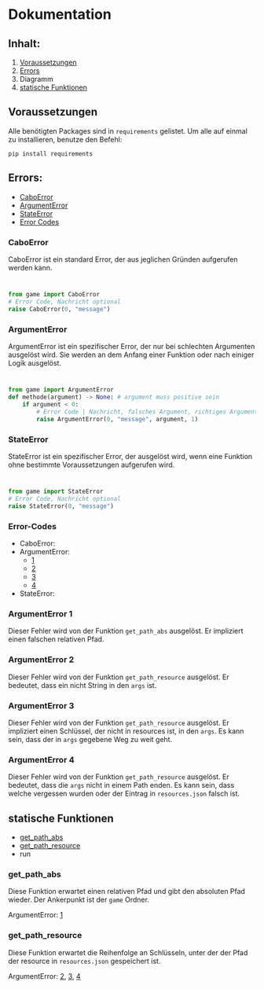 # Dokumentation

## Inhalt:
1. [Voraussetzungen](#voraussetzungen)
2. [Errors](#Errors)
3. Diagramm
4. [statische Funktionen](#statische-funktionen)

## Voraussetzungen
Alle benötigten Packages sind in `requirements` gelistet.
Um alle auf einmal zu installieren, benutze den Befehl:
````
pip install requirements
````

## Errors:
- [CaboError](#CaboError)
- [ArgumentError](#ArgumentError)
- [StateError](#StateError)
- [Error Codes](#Error-Codes)


### CaboError
CaboError ist ein standard Error, der aus jeglichen Gründen aufgerufen werden kann.
#
```python
from game import CaboError
# Error Code, Nachricht optional
raise CaboError(0, "message")
```

### ArgumentError
ArgumentError ist ein spezifischer Error, der nur bei schlechten Argumenten ausgelöst wird.
Sie werden an dem Anfang einer Funktion oder nach einiger Logik ausgelöst.
#
```python
from game import ArgumentError
def methode(argument) -> None: # argument muss positive sein
    if argument < 0:
        # Error Code | Nachricht, falsches Argument, richtiges Argument | alles optional
        raise ArgumentError(0, "message", argument, 1)
```
### StateError
StateError ist ein spezifischer Error, der ausgelöst wird, wenn eine Funktion ohne bestimmte Voraussetzungen aufgerufen wird.
#
```python
from game import StateError
# Error Code, Nachricht optional
raise StateError(0, "message")
```
### Error-Codes
- CaboError:
- ArgumentError:
  - [1](#ArgumentError-1)
  - [2](#ArgumentError-2)
  - [3](#ArgumentError-3)
  - [4](#ArgumentError-4)
- StateError:

### ArgumentError 1
Dieser Fehler wird von der Funktion `get_path_abs` ausgelöst. 
Er impliziert einen falschen relativen Pfad.

### ArgumentError 2
Dieser Fehler wird von der Funktion `get_path_resource` ausgelöst.
Er bedeutet, dass ein nicht String in den `args` ist.

### ArgumentError 3
Dieser Fehler wird von der Funktion `get_path_resource` ausgelöst.
Er impliziert einen Schlüssel, der nicht in resources ist, in den `args`.
Es kann sein, dass der in `args` gegebene Weg zu weit geht. 

### ArgumentError 4
Dieser Fehler wird von der Funktion `get_path_resource` ausgelöst.
Er bedeutet, dass die `args` nicht in einem Path enden.
Es kann sein, dass welche vergessen wurden oder der Eintrag in `resources.json` falsch ist.

## statische Funktionen
- [get_path_abs](#get_path_abs)
- [get_path_resource](#get_path_resource)
- run

### get_path_abs
Diese Funktion erwartet einen relativen Pfad und gibt den absoluten Pfad wieder. Der Ankerpunkt ist der `game` Ordner.

ArgumentError: [1](#argumenterror-1)

### get_path_resource
Diese Funktion erwartet die Reihenfolge an Schlüsseln, unter der der Pfad der resource in `resources.json` gespeichert ist.

ArgumentError: [2](#argumenterror-2), [3](#argumenterror-3), [4](#argumenterror-4)